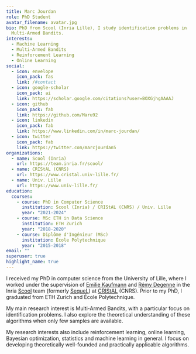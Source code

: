 ```yaml
---
title: Marc Jourdan
role: PhD Student
avatar_filename: avatar.jpg
bio: PhD from Scool (Inria Lille), I study identification problems in
  Multi-Armed Bandits.
interests:
  - Machine Learning
  - Multi-Armed Bandits
  - Reinforcement Learning
  - Online Learning
social:
  - icon: envelope
    icon_pack: fas
    link: /#contact
  - icon: google-scholar
    icon_pack: ai
    link: https://scholar.google.com/citations?user=BOXGjhgAAAAJ
  - icon: github
    icon_pack: fab
    link: https://github.com/Maru92
  - icon: linkedin
    icon_pack: fab
    link: https://www.linkedin.com/in/marc-jourdan/
  - icon: twitter
    icon_pack: fab
    link: https://twitter.com/marcjourdan5
organizations:
  - name: Scool (Inria)
    url: https://team.inria.fr/scool/
  - name: CRIStAL (CNRS)
    url: https://www.cristal.univ-lille.fr/
  - name: Univ. Lille
    url: https://www.univ-lille.fr/
education:
  courses:
    - course: PhD in Computer Science
      institution: Scool (Inria) / CRIStAL (CNRS) / Univ. Lille
      year: "2021-2024"
    - course: MSc ETH in Data Science
      institution: ETH Zurich
      year: "2018-2020"
    - course: Diplôme d'Ingénieur (MSc)
      institution: École Polytechnique
      year: "2015-2018"
email: ""
superuser: true
highlight_name: true
---
```

I received my PhD in computer science from the University of Lille, where I worked under the supervision of [Emilie Kaufmann](https://emiliekaufmann.github.io/) and [Rémy Degenne](https://remydegenne.github.io/) in the Inria [Scool](https://team.inria.fr/scool/) team (formerly [SequeL](https://team.inria.fr/sequel/)) at [CRIStAL](https://www.cristal.univ-lille.fr/) (CNRS). Prior to my PhD, I graduated from ETH Zurich and École Polytechnique.

My main research interest is Multi-Armed Bandits, with a particular focus on identification problems. I also explore the theoretical understanding of these algorithms when only few samples are available.

My research interests also include reinforcement learning, online learning, Bayesian optimization, statistics and machine learning in general. I focus on developing theoretically well-founded and practically applicable algorithms.
